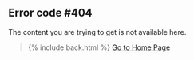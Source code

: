 Error code #404
---

The content you are trying to get is not available here.

> {% include back.html %}
> <a title="Go to {{ site.title }}" class="_bt -l -blue" href="{{ site.github.url }}">Go to Home Page</a>